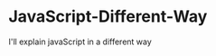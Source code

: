                                                                                                                                                                       
# JavaScript-Different-Way
I'll explain javaScript in a different way       
  









